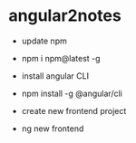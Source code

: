 # angular2notes

* update npm
- npm i npm@latest -g

* install angular CLI
- npm install -g @angular/cli

* create new frontend project
- ng new frontend
